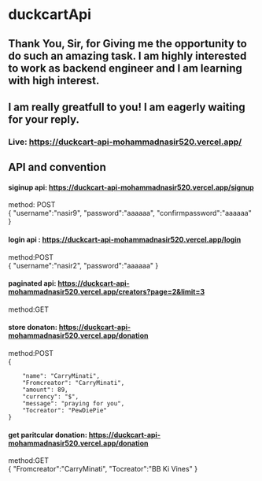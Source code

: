 # duckcartApi
## Thank You, Sir, for Giving me the opportunity to do such an amazing task. I am highly interested to work as backend engineer and I am learning with high interest.
## I am really greatfull to you!  I am eagerly waiting for your reply.
### Live: https://duckcart-api-mohammadnasir520.vercel.app/


## API and convention
#### siginup api: https://duckcart-api-mohammadnasir520.vercel.app/signup
method: POST <br>
{
   "username":"nasir9",
    "password":"aaaaaa",
    "confirmpassword":"aaaaaa"
}




#### login api : https://duckcart-api-mohammadnasir520.vercel.app/login
method:POST <br>
{
   "username":"nasir2",
    "password":"aaaaaa"
}




#### paginated api: https://duckcart-api-mohammadnasir520.vercel.app/creators?page=2&limit=3
method:GET <br>


#### store donaton: https://duckcart-api-mohammadnasir520.vercel.app/donation
method:POST <br>
 {
     
        "name": "CarryMinati",
        "Fromcreator": "CarryMinati",
        "amount": 89,
        "currency": "$",
        "message": "praying for you",
        "Tocreator": "PewDiePie"
    }
    
    
#### get paritcular donation: https://duckcart-api-mohammadnasir520.vercel.app/donation
method:GET<br>
{
    "Fromcreator":"CarryMinati",
    "Tocreator":"BB Ki Vines"
}






